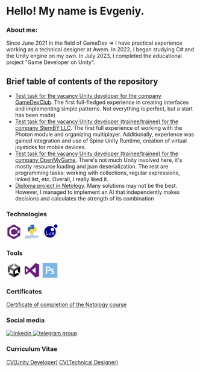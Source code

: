 
# **Hello! My name is Evgeniy.** 

### About me:
Since June 2021 in the field of GameDev => I have practical experience working as a technical designer at Awem.
In 2022, I began studying C# and the Unity engine on my own. In July 2023, I completed the educational project "Game Developer on Unity".

## Brief table of contents of the repository
- [Test task for the vacancy Unity developer for the company GameDevClub](https://github.com/itroy32tq/GameDevClubTestTask). The first full-fledged experience in creating interfaces and implementing simple patterns. Not everything is perfect, but a start has been made)
- [Test task for the vacancy Unity developer (trainee/trainee) for the company StemBY LLC](https://github.com/itroy32tq/StamByTest). The first full experience of working with the Photon module and organizing multiplayer. Additionally, experience was gained integration and use of Spine Unity Runtime, creation of virtual joysticks for mobile devices.
- [Test task for the vacancy Unity developer (trainee/trainee) for the company OpenMyGame](https://github.com/itroy32tq/OpenMyGameTest). There's not much Unity involved here, it's mostly resource loading and json deserialization. The rest are programming tasks: working with collections, regular expressions, linked list, etc. Overall, I really liked it.
- [Diploma project in Netology](https://github.com/itroy32tq/Poker-Prototyp). Many solutions may not be the best. However, I managed to implement an AI that independently makes decisions and calculates the strength of its combination

### **Technologies**
<div>
  <img src="https://github.com/devicons/devicon/blob/master/icons/csharp/csharp-plain.svg" title="C#" alt="C#" width="40" height="40"/>&nbsp
  <img src="https://github.com/devicons/devicon/blob/master/icons/python/python-original-wordmark.svg" title="Python" alt="Python" width="40" height="40"/>&nbsp
  <img src="https://github.com/devicons/devicon/blob/master/icons/lua/lua-original-wordmark.svg" title="Lua" alt="Lua" width="40" height="40"/>&nbsp
</div>

### **Tools**
<div>
  <img src="https://github.com/devicons/devicon/blob/master/icons/unity/unity-original.svg" title="Unity" alt="Unity" width="40" height="40"/>&nbsp;
  <img src="https://github.com/devicons/devicon/blob/master/icons/visualstudio/visualstudio-plain.svg" title="VisualStudio" alt="VisualStudio" width="40" height="40"/>&nbsp;
  <img src="https://github.com/devicons/devicon/blob/master/icons/photoshop/photoshop-plain.svg" title="Photoshop" alt="Photoshop" width="40" height="40"/>&nbsp;
</div>

### **Certificates** 
[Certificate of completion of the Netology course](https://github.com/itroy32tq/itroy32tq/blob/main/%D0%A1%D0%B5%D1%80%D1%82%D0%B8%D1%84%D0%B8%D0%BA%D0%B0%D1%82.png)

### **Social media**
<div id="badges">
    <a href="https://www.linkedin.com/in/evgeniy-kryshnev-1b3a27263" target="_blank">
      <img src="https://cdn-icons-png.flaticon.com/512/2504/2504799.png" width="40" height="40" alt="linkedin" />
    </a>
     <a href="https://t.me/qwasBorneo" target="_blank">
      <img src="https://cdn-icons-png.flaticon.com/512/2111/2111646.png" width="40" height="40" alt="telegram group" />
    </a>
  </div>
  
### **Curriculum Vitae**
[CV(Unity Developer)](https://github.com/itroy32tq/itroy32tq/blob/main/CV%20Unity%20Developer.pdf)
[CV(Technical Designer)](https://github.com/itroy32tq/itroy32tq/blob/main/CV_Last.pdf)
  




